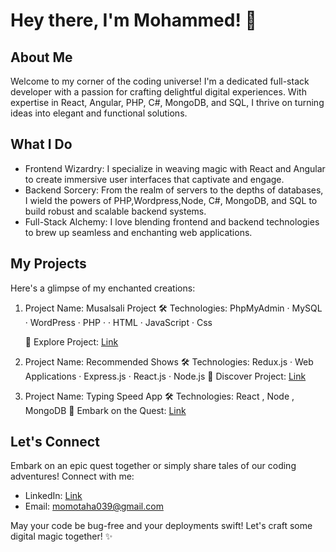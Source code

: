 # Hey there, I'm Mohammed! 👋

## About Me
Welcome to my corner of the coding universe! I'm a dedicated full-stack developer with a passion for crafting delightful digital experiences. With expertise in React, Angular, PHP, C#, MongoDB, and SQL, I thrive on turning ideas into elegant and functional solutions.

## What I Do
- Frontend Wizardry: I specialize in weaving magic with React and Angular to create immersive user interfaces that captivate and engage.
- Backend Sorcery: From the realm of servers to the depths of databases, I wield the powers of PHP,Wordpress,Node, C#, MongoDB, and SQL to build robust and scalable backend systems.
- Full-Stack Alchemy: I love blending frontend and backend technologies to brew up seamless and enchanting web applications.

## My Projects
Here's a glimpse of my enchanted creations:

1. Project Name: Musalsali Project
   🛠️ Technologies: PhpMyAdmin · MySQL · WordPress · PHP · · HTML · JavaScript · Css
   
   🌟 Explore Project: [Link](http://musalsali.byethost9.com)

3. Project Name: Recommended Shows
   🛠️ Technologies: Redux.js · Web Applications · Express.js · React.js · Node.js
   🌟 Discover Project: [Link](https://recommended-shows-mt.netlify.app/)

4. Project Name: Typing Speed App
   🛠️ Technologies: React , Node , MongoDB
   🌟 Embark on the Quest: [Link](https://typing-speed-mt.netlify.app/)


## Let's Connect
Embark on an epic quest together or simply share tales of our coding adventures! Connect with me:
- LinkedIn: [Link](https://www.linkedin.com/in/mohammed-taha-07141422b/)
- Email: momotaha039@gmail.com

May your code be bug-free and your deployments swift! Let's craft some digital magic together! ✨
